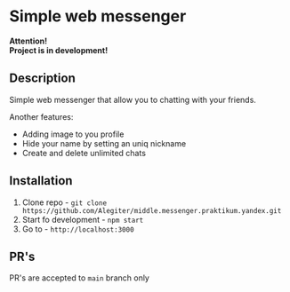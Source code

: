 # Simple web messenger

**Attention!**<br>
**Project is in development!**

## Description

Simple web messenger that allow you to chatting with your friends.

Another features:<br>
* Adding image to you profile
* Hide your name by setting an uniq nickname
* Create and delete unlimited chats


## Installation

1. Clone repo -
`
git clone https://github.com/Alegiter/middle.messenger.praktikum.yandex.git
`
2. Start fo development -
`
npm start
`
3. Go to - `http://localhost:3000`

## PR's

PR's are accepted to `main` branch only
